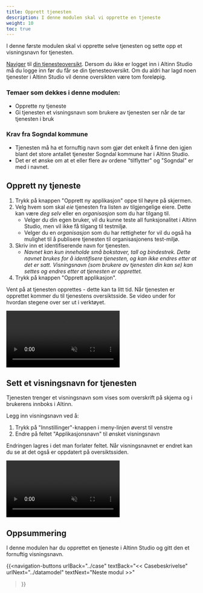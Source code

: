```yaml
---
title: Opprett tjenesten
description: I denne modulen skal vi opprette en tjeneste
weight: 10
toc: true
---
```


I denne første modulen skal vi opprette selve tjenesten og sette opp et visningsnavn for tjenesten.

[Naviger](../../navigation/) til [din tjenesteoversikt](https://altinn.studio). Dersom du ikke er logget inn i Altinn
Studio må du logge inn før du får se din tjenesteoversikt. Om du aldri har lagd noen tjenester i Altinn Studio vil denne 
oversikten være tom foreløpig.

### Temaer som dekkes i denne modulen:
- Opprette ny tjeneste
- Gi tjenesten et visningsnavn som brukere av tjenesten ser når de tar tjenesten i bruk

### Krav fra Sogndal kommune
- Tjenesten må ha et fornuftig navn som gjør det enkelt å finne den igjen blant det store antallet
tjenester Sogndal kommune har i Altinn Studio.
- Det er et ønske om at et eller flere av ordene "tilflytter" og "Sogndal" er med i navnet.

## Opprett ny tjeneste

1. Trykk på knappen "Opprett ny applikasjon" oppe til høyre på skjermen.
2. Velg hvem som skal _eie_ tjenesten fra listen av tilgjengelige eiere. Dette kan være _deg selv_ eller en _organisasjon_
  som du har tilgang til.
   - Velger du din egen bruker, vil du kunne teste all funksjonalitet i Altinn Studio, men vil ikke få tilgang til 
     testmiljø.
   - Velger du en _organisasjon_ som du har rettigheter for vil du også ha mulighet til å publisere tjenesten til
     organisasjonens test-miljø.
3. Skriv inn et identifiserende navn for tjenesten.
   - _Navnet kan kun inneholde små bokstaver, tall og bindestrek. Dette navnet brukes for å identifisere tjenesten, og kan 
    ikke endres etter at det er satt. Visningsnavn (som brukere av tjenesten din kan se) kan settes og endres etter at
    tjenesten er opprettet._
4. Trykk på knappen "Opprett applikasjon".

Vent på at tjenesten opprettes - dette kan ta litt tid. 
Når tjenesten er opprettet kommer du til tjenestens oversiktsside. Se video under for hvordan stegene over ser ut i verktøyet.

<video autoplay loop controls muted src="./create-service.mp4">Nettleseren din støtter ikke videoavspilling.</video>

## Sett et visningsnavn for tjenesten

Tjenesten trenger et visningsnavn som vises som overskrift på skjema og i brukerens innboks i Altinn.

Legg inn visningsnavn ved å:

1. Trykk på "Innstillinger"-knappen i meny-linjen øverst til venstre
2. Endre på feltet "Applikasjonsnavn" til ønsket visningsnavn

Endringen lagres i det man forlater feltet. Når visningsnavnet er endret kan du se at det også er oppdatert på 
oversiktssiden.

<video autoplay loop controls muted src="./set-service-name.mp4">Nettleseren din støtter ikke videoavspilling.</video>

## Oppsummering

I denne modulen har du opprettet en tjeneste i Altinn Studio og gitt den et fornuftig visningsnavn.

{{<navigation-buttons
  urlBack="../case"
  textBack="<< Casebeskrivelse"
  urlNext="../datamodel"
  textNext="Neste modul >>"
>}}